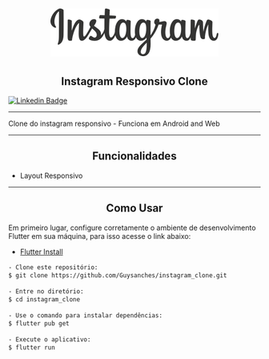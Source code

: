 <h1 align="center">
  <img alt="Instagram Clone" title="instagram_clone" src="assets/ic_instagram.svg"/>
</h1>

<h2 align="center">Instagram Responsivo Clone</h2>

<p align="center">
  
  [![Linkedin Badge](https://img.shields.io/badge/-Guilherme%20Sanches-292929?style=flat-square&logo=Linkedin&logoColor=white&link=https://www.linkedin.com/in/guilherme-sanches-da-silva-0461b6165/)](https://www.linkedin.com/in/guilherme-sanches-da-silva-0461b6165)
</p>

---

Clone do instagram responsivo - Funciona em Android and Web

---

<h2 align="center">Funcionalidades</h2>

   <p>
   
- Layout Responsivo

   </p>

---

<h2 align="center">Como Usar</h2>

   <p>
     Em primeiro lugar, configure corretamente o ambiente de desenvolvimento Flutter em sua máquina, para isso acesse o link abaixo:

- <a href="https://flutter.dev/docs/get-started/install">Flutter Install</a>

   </p>

```
- Clone este repositório:
$ git clone https://github.com/Guysanches/instagram_clone.git

- Entre no diretório:
$ cd instagram_clone

- Use o comando para instalar dependências:
$ flutter pub get

- Execute o aplicativo:
$ flutter run
```
